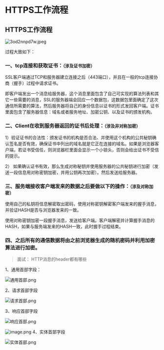 
# HTTPS工作流程

## HTTPS工作流程
![3od2nnpd7w.jpeg](https://upload-images.jianshu.io/upload_images/1846524-ed93272f69664097.jpeg?imageMogr2/auto-orient/strip%7CimageView2/2/w/1240)



过程大致如下：

### 一、tcp连接和获取证书：`（涉及证书加密）`

SSL客户端通过TCP和服务器建立连接之后（443端口），并且在一般的tcp连接协商（握手）过程中请求证书。

即客户端发出一个消息给服务器，这个消息里面包含了自己可实现的算法列表和其它一些需要的消息，SSL的服务器端会回应一个数据包，这数据包里面确定了这次通信所需要的算法，然后服务器将自己的身份信息以证书的形式发回客户端。证书里面包含了服务器信息：域名或者服务地址、加密公钥、以及证书的颁发机构。   

### 二、Client在收到服务器返回的证书后处理：`（涉及非对称加密）`

1）验证证书的合法性：颁发证书的机构是否合法、并使用这个机构的公共秘钥确认签名是否有效，确保证书中列出的域名就是它正在连接的域名。如果是浏览器客户端，若证书受信任，则浏览器栏里面会显示一个小锁头，否则会给出证书不受信的提示。

2）  如果确认证书有效，那么生成对称秘钥并使用服务器的公共秘钥进行加密（发送一段信息用对称密钥加密，并用公钥再次加密）。然后发送给服务器。

### 三、服务端接收客户端发来的数据之后要做以下的操作：`（涉及对称加密）`

使用自己的私钥将信息解密取出密码，使用对称密钥解密客户端发来的握手消息，并验证HASH是否与浏览器发来的一致。

使用对称密钥加密一段握手消息，发送给客户端。客户端解密并计算握手消息的HASH，如果与服务端发来的HASH一致，此时握手过程结束。

### 四、之后所有的通信数据将由之前浏览器生成的随机密码并利用加密算法进行加密。


> 面试： HTTP消息的header都有哪些


1、通用首部字段：

![通用首部.png](https://upload-images.jianshu.io/upload_images/1846524-3558a33201ed858e.png?imageMogr2/auto-orient/strip%7CimageView2/2/w/1240)

2、请求首部字段

![请求首部.png](https://upload-images.jianshu.io/upload_images/1846524-43fb1269ba681b49.png?imageMogr2/auto-orient/strip%7CimageView2/2/w/1240)

3、响应首部字段

![响应首部.png](https://upload-images.jianshu.io/upload_images/1846524-f412b63266a0af22.png?imageMogr2/auto-orient/strip%7CimageView2/2/w/1240)

![image.png](https://upload-images.jianshu.io/upload_images/1846524-5eff99fcc5527957.png?imageMogr2/auto-orient/strip%7CimageView2/2/w/1240)
4、实体首部字段

![实体首部.png](https://upload-images.jianshu.io/upload_images/1846524-a18a912e0a2e6213.png?imageMogr2/auto-orient/strip%7CimageView2/2/w/1240)
